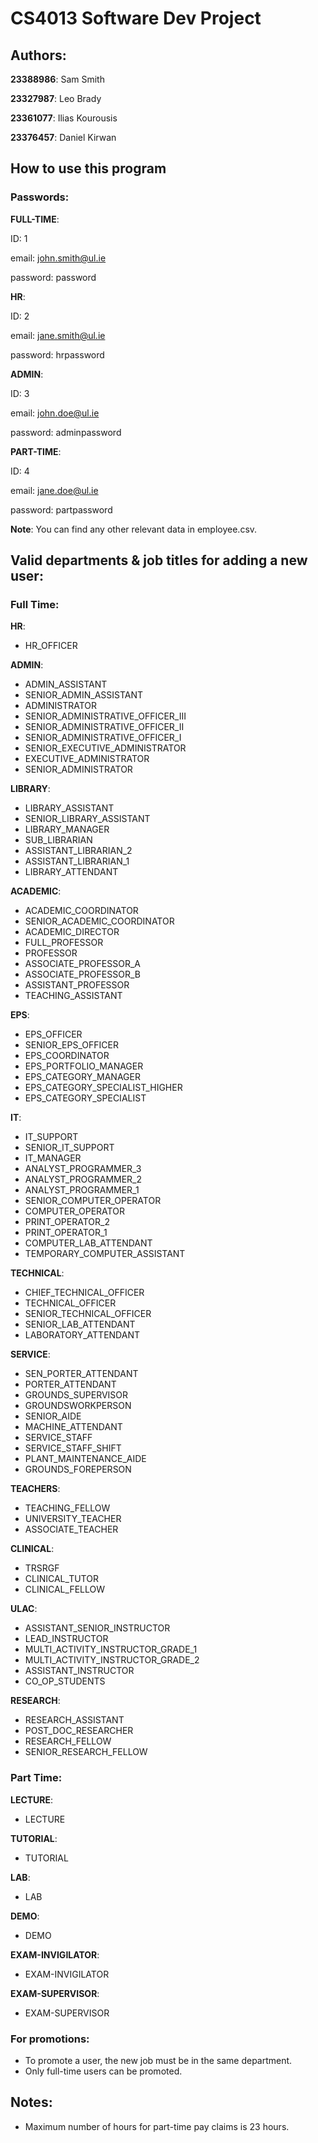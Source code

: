 # CS4013 Software Dev Project

## Authors:

**23388986**: Sam Smith

**23327987**: Leo Brady

**23361077**: Ilias Kourousis

**23376457**: Daniel Kirwan

## How to use this program
### Passwords:
**FULL-TIME**: 

ID: 1

email: john.smith@ul.ie

password: password

**HR**: 

ID: 2

email: jane.smith@ul.ie

password: hrpassword

**ADMIN**: 

ID: 3

email: john.doe@ul.ie

password: adminpassword

**PART-TIME**: 

ID: 4

email: jane.doe@ul.ie

password: partpassword

**Note**: You can find any other relevant data in employee.csv.

## Valid departments & job titles for adding a new user:
### Full Time:
**HR**:
- HR_OFFICER

**ADMIN**:
- ADMIN_ASSISTANT
- SENIOR_ADMIN_ASSISTANT
- ADMINISTRATOR
- SENIOR_ADMINISTRATIVE_OFFICER_III
- SENIOR_ADMINISTRATIVE_OFFICER_II
- SENIOR_ADMINISTRATIVE_OFFICER_I
- SENIOR_EXECUTIVE_ADMINISTRATOR
- EXECUTIVE_ADMINISTRATOR
- SENIOR_ADMINISTRATOR

**LIBRARY**:
- LIBRARY_ASSISTANT
- SENIOR_LIBRARY_ASSISTANT
- LIBRARY_MANAGER
- SUB_LIBRARIAN
- ASSISTANT_LIBRARIAN_2
- ASSISTANT_LIBRARIAN_1
- LIBRARY_ATTENDANT

**ACADEMIC**:
- ACADEMIC_COORDINATOR
- SENIOR_ACADEMIC_COORDINATOR
- ACADEMIC_DIRECTOR
- FULL_PROFESSOR
- PROFESSOR
- ASSOCIATE_PROFESSOR_A
- ASSOCIATE_PROFESSOR_B
- ASSISTANT_PROFESSOR
- TEACHING_ASSISTANT

**EPS**:
- EPS_OFFICER
- SENIOR_EPS_OFFICER
- EPS_COORDINATOR
- EPS_PORTFOLIO_MANAGER
- EPS_CATEGORY_MANAGER
- EPS_CATEGORY_SPECIALIST_HIGHER
- EPS_CATEGORY_SPECIALIST

**IT**:
- IT_SUPPORT
- SENIOR_IT_SUPPORT
- IT_MANAGER
- ANALYST_PROGRAMMER_3
- ANALYST_PROGRAMMER_2
- ANALYST_PROGRAMMER_1
- SENIOR_COMPUTER_OPERATOR
- COMPUTER_OPERATOR
- PRINT_OPERATOR_2
- PRINT_OPERATOR_1
- COMPUTER_LAB_ATTENDANT
- TEMPORARY_COMPUTER_ASSISTANT

**TECHNICAL**:
- CHIEF_TECHNICAL_OFFICER
- TECHNICAL_OFFICER
- SENIOR_TECHNICAL_OFFICER
- SENIOR_LAB_ATTENDANT
- LABORATORY_ATTENDANT

**SERVICE**:
- SEN_PORTER_ATTENDANT
- PORTER_ATTENDANT
- GROUNDS_SUPERVISOR
- GROUNDSWORKPERSON
- SENIOR_AIDE
- MACHINE_ATTENDANT
- SERVICE_STAFF
- SERVICE_STAFF_SHIFT
- PLANT_MAINTENANCE_AIDE
- GROUNDS_FOREPERSON

**TEACHERS**:
- TEACHING_FELLOW
- UNIVERSITY_TEACHER
- ASSOCIATE_TEACHER

**CLINICAL**:
- TRSRGF
- CLINICAL_TUTOR
- CLINICAL_FELLOW

**ULAC**:
- ASSISTANT_SENIOR_INSTRUCTOR
- LEAD_INSTRUCTOR
- MULTI_ACTIVITY_INSTRUCTOR_GRADE_1
- MULTI_ACTIVITY_INSTRUCTOR_GRADE_2
- ASSISTANT_INSTRUCTOR
- CO_OP_STUDENTS

**RESEARCH**:
- RESEARCH_ASSISTANT
- POST_DOC_RESEARCHER
- RESEARCH_FELLOW
- SENIOR_RESEARCH_FELLOW


### Part Time:
**LECTURE**:
- LECTURE

**TUTORIAL**:
- TUTORIAL

**LAB**:
- LAB

**DEMO**:
- DEMO

**EXAM-INVIGILATOR**:
- EXAM-INVIGILATOR

**EXAM-SUPERVISOR**:
- EXAM-SUPERVISOR

### For promotions:
- To promote a user, the new job must be in the same department.
- Only full-time users can be promoted.

## Notes:
- Maximum number of hours for part-time pay claims is 23 hours.
